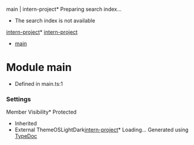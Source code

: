 
main \| intern\-project* Preparing search index...
* The search index is not available

[intern\-project](../index.md)* [intern\-project](../index.md)
* [main](main.md)

# Module main

* Defined in main.ts:1
### Settings

Member Visibility* Protected
* Inherited
* External
ThemeOSLightDark[intern\-project](../index.md)* Loading...
Generated using [TypeDoc](https://typedoc.org/)


